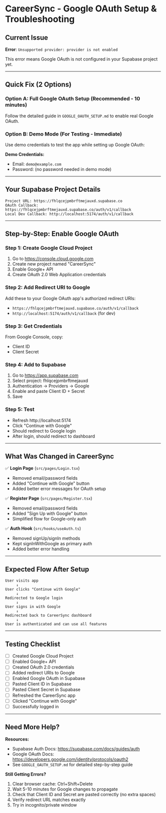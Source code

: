 # CareerSync - Google OAuth Setup & Troubleshooting

## Current Issue
**Error**: `Unsupported provider: provider is not enabled`

This error means Google OAuth is not configured in your Supabase project yet.

---

## Quick Fix (2 Options)

### Option A: Full Google OAuth Setup (Recommended - 10 minutes)
Follow the detailed guide in `GOOGLE_OAUTH_SETUP.md` to enable real Google OAuth.

### Option B: Demo Mode (For Testing - Immediate)
Use demo credentials to test the app while setting up Google OAuth:

**Demo Credentials:**
- Email: `demo@example.com`
- Password: (no password needed in demo mode)

---

## Your Supabase Project Details
```
Project URL: https://fhlqcejpmbrftmejauxd.supabase.co
OAuth Callback: https://fhlqcejpmbrftmejauxd.supabase.co/auth/v1/callback
Local Dev Callback: http://localhost:5174/auth/v1/callback
```

---

## Step-by-Step: Enable Google OAuth

### Step 1: Create Google Cloud Project
1. Go to https://console.cloud.google.com
2. Create new project named "CareerSync"
3. Enable Google+ API
4. Create OAuth 2.0 Web Application credentials

### Step 2: Add Redirect URI to Google
Add these to your Google OAuth app's authorized redirect URIs:
- `https://fhlqcejpmbrftmejauxd.supabase.co/auth/v1/callback`
- `http://localhost:5174/auth/v1/callback` (for dev)

### Step 3: Get Credentials
From Google Console, copy:
- Client ID
- Client Secret

### Step 4: Add to Supabase
1. Go to https://app.supabase.com
2. Select project: fhlqcejpmbrftmejauxd
3. Authentication → Providers → Google
4. Enable and paste Client ID + Secret
5. Save

### Step 5: Test
- Refresh http://localhost:5174
- Click "Continue with Google"
- Should redirect to Google login
- After login, should redirect to dashboard

---

## What Was Changed in CareerSync

✅ **Login Page** (`src/pages/Login.tsx`)
- Removed email/password fields
- Added "Continue with Google" button
- Added better error messages for OAuth setup

✅ **Register Page** (`src/pages/Register.tsx`)
- Removed email/password fields
- Added "Sign Up with Google" button
- Simplified flow for Google-only auth

✅ **Auth Hook** (`src/hooks/useAuth.ts`)
- Removed signUp/signIn methods
- Kept signInWithGoogle as primary auth
- Added better error handling

---

## Expected Flow After Setup

```
User visits app
     ↓
User clicks "Continue with Google"
     ↓
Redirected to Google login
     ↓
User signs in with Google
     ↓
Redirected back to CareerSync dashboard
     ↓
User is authenticated and can use all features
```

---

## Testing Checklist

- [ ] Created Google Cloud Project
- [ ] Enabled Google+ API
- [ ] Created OAuth 2.0 credentials
- [ ] Added redirect URIs to Google
- [ ] Enabled Google OAuth in Supabase
- [ ] Pasted Client ID in Supabase
- [ ] Pasted Client Secret in Supabase
- [ ] Refreshed the CareerSync app
- [ ] Clicked "Continue with Google"
- [ ] Successfully logged in

---

## Need More Help?

**Resources:**
- Supabase Auth Docs: https://supabase.com/docs/guides/auth
- Google OAuth Docs: https://developers.google.com/identity/protocols/oauth2
- See `GOOGLE_OAUTH_SETUP.md` for detailed step-by-step guide

**Still Getting Errors?**
1. Clear browser cache: Ctrl+Shift+Delete
2. Wait 5-10 minutes for Google changes to propagate
3. Check that Client ID and Secret are pasted correctly (no extra spaces)
4. Verify redirect URL matches exactly
5. Try in incognito/private window

